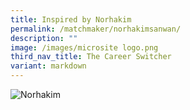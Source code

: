```yaml
---
title: Inspired by Norhakim
permalink: /matchmaker/norhakimsanwan/
description: ""
image: /images/microsite logo.png
third_nav_title: The Career Switcher
variant: markdown
---
```

<img border="0" alt="Norhakim" src="https://i.ibb.co/VgpJ85S/Norhakim.png">
